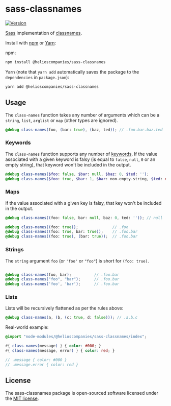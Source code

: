 sass-classnames
===========

[![Version](http://img.shields.io/npm/v/@helioscompanies/sass-classnames.svg)](https://www.npmjs.org/package/@helioscompanies/sass-classnames)

[Sass](https://sass-lang.com/) implementation of [classnames](https://www.npmjs.org/package/classnames).

Install with [npm](https://www.npmjs.com/) or [Yarn](https://yarnpkg.com/):

npm:
```sh
npm install @helioscompanies/sass-classnames
```

Yarn (note that `yarn add` automatically saves the package to the `dependencies` in `package.json`):
```sh
yarn add @helioscompanies/sass-classnames
```

## Usage

The `class-names` function takes any number of arguments which can be a `string`, `list`, `arglist` or `map`
(other types are ignored).

```scss
@debug class-names(foo, (bar: true), (baz, ted)); // .foo.bar.baz.ted
```

### Keywords

The `class-names` function supports any number of [keywords](https://sass-lang.com/documentation/functions/map#keywords).
If the value associated with a given keyword is falsy (is equal to `false`, `null`, `0` or an empty string),
that keyword won't be included in the output.

```scss
@debug class-names($foo: false, $bar: null, $baz: 0, $ted: '');              // null
@debug class-names($foo: true, $bar: 1, $bar: non-empty-string, $ted: #fff); // .foo.bar.baz.ted
```

### Maps

If the value associated with a given key is falsy, that key won't be included in the output.

```scss
@debug class-names((foo: false, bar: null, baz: 0, ted: '')); // null

@debug class-names((foo: true));               // .foo
@debug class-names((foo: true, bar: true));    // .foo.bar
@debug class-names((foo: true), (bar: true));  // .foo.bar
```

### Strings

The `string` argument `foo` (or `'foo'` or `"foo"`) is short for `(foo: true)`.

```scss

@debug class-names(foo, bar);          // .foo.bar
@debug class-names("foo", "bar");      // .foo.bar
@debug class-names('foo', 'bar');      // .foo.bar

```

### Lists

Lists will be recursively flattened as per the rules above:

```scss
@debug class-names(a, (b, (c: true, d: false))); // .a.b.c
```

Real-world example:

```scss
@import "node-modules/@helioscompanies/sass-classnames/index";

#{ class-names(message) } { color: #000; }
#{ class-names(message, error) } { color: red; }

// .message { color: #000 }
// .message.error { color: red } 

```

## License
The sass-classnames package is open-sourced software licensed under the
[MIT license](http://opensource.org/licenses/MIT).